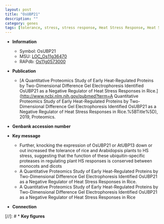 ```yaml
---
layout: post
title: "OsUBP21"
description: ""
category: genes
tags: [tolerance, stress, stress response, Heat Stress Response, Heat Stress]
---
```


* **Information**  
    + Symbol: OsUBP21  
    + MSU: [LOC_Os11g36470](http://rice.uga.edu/cgi-bin/ORF_infopage.cgi?orf=LOC_Os11g36470)  
    + RAPdb: [Os11g0573000](http://rapdb.dna.affrc.go.jp/viewer/gbrowse_details/irgsp1?name=Os11g0573000)  

* **Publication**  
    + [A Quantitative Proteomics Study of Early Heat-Regulated Proteins by Two-Dimensional Difference Gel Electrophoresis Identified OsUBP21 as a Negative Regulator of Heat Stress Responses in Rice.](http://www.ncbi.nlm.nih.gov/pubmed?term=A Quantitative Proteomics Study of Early Heat-Regulated Proteins by Two-Dimensional Difference Gel Electrophoresis Identified OsUBP21 as a Negative Regulator of Heat Stress Responses in Rice.%5BTitle%5D), 2019, Proteomics.

* **Genbank accession number**  

* **Key message**  
    + Further, knocking the expression of OsUBP21 or AtUBP13 down or out increased the tolerance of rice and Arabidopsis plants to HS stress, suggesting that the function of these ubiquitin-specific proteases in regulating plant HS responses is conserved between monocots and dicots
    + A Quantitative Proteomics Study of Early Heat-Regulated Proteins by Two-Dimensional Difference Gel Electrophoresis Identified OsUBP21 as a Negative Regulator of Heat Stress Responses in Rice.
    + A Quantitative Proteomics Study of Early Heat-Regulated Proteins by Two-Dimensional Difference Gel Electrophoresis Identified OsUBP21 as a Negative Regulator of Heat Stress Responses in Rice

* **Connection**  

[//]: # * **Key figures**  


